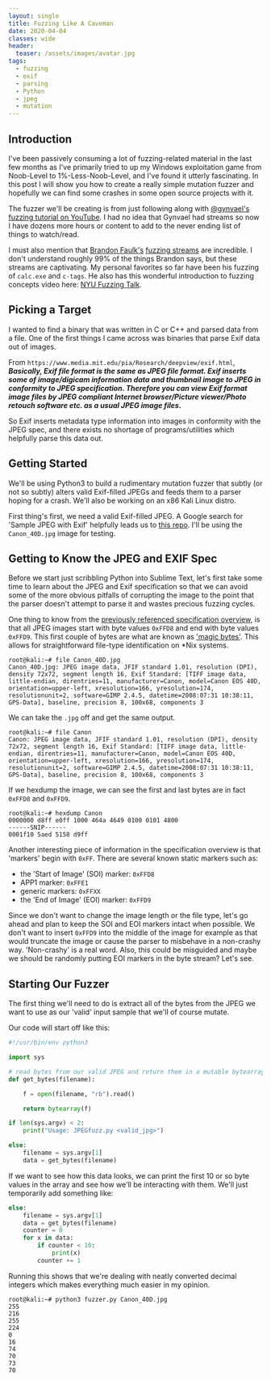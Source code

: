 ```yaml
---
layout: single
title: Fuzzing Like A Caveman
date: 2020-04-04
classes: wide
header:
  teaser: /assets/images/avatar.jpg
tags:
  - fuzzing
  - exif
  - parsing
  - Python
  - jpeg
  - mutation
---
```


## Introduction
I've been passively consuming a lot of fuzzing-related material in the last few months as I've primarily tried to up my Windows exploitation game from Noob-Level to 1%-Less-Noob-Level, and I've found it utterly fascinating. In this post I will show you how to create a really simple mutation fuzzer and hopefully we can find some crashes in some open source projects with it. 

The fuzzer we'll be creating is from just following along with [@gynvael's](https://twitter.com/gynvael?ref_src=twsrc%5Egoogle%7Ctwcamp%5Eserp%7Ctwgr%5Eauthor) [fuzzing tutorial on YouTube](https://www.youtube.com/watch?v=BrDujogxYSk&). I had no idea that Gynvael had streams so now I have dozens more hours or content to add to the never ending list of things to watch/read. 

I must also mention that [Brandon Faulk's](https://twitter.com/gamozolabs) [fuzzing streams](https://www.youtube.com/user/gamozolabs/videos) are incredible. I don't understand roughly 99% of the things Brandon says, but these streams are captivating. My personal favorites so far have been his fuzzing of `calc.exe` and `c-tags`. He also has this wonderful introduction to fuzzing concepts video here: [NYU Fuzzing Talk](https://www.youtube.com/watch?v=SngK4W4tVc0). 

## Picking a Target
I wanted to find a binary that was written in C or C++ and parsed data from a file. One of the first things I came across was binaries that parse Exif data out of images. 

From `https://www.media.mit.edu/pia/Research/deepview/exif.html`, ***Basically, Exif file format is the same as JPEG file format. Exif inserts some of image/digicam information data and thumbnail image to JPEG in conformity to JPEG specification. Therefore you can view Exif format image files by JPEG compliant Internet browser/Picture viewer/Photo retouch software etc. as a usual JPEG image files.***

So Exif inserts metadata type information into images in conformity with the JPEG spec, and there exists no shortage of programs/utilities which helpfully parse this data out. 

## Getting Started
We'll be using Python3 to build a rudimentary mutation fuzzer that subtly (or not so subtly) alters valid Exif-filled JPEGs and feeds them to a parser hoping for a crash. We'll also be working on an x86 Kali Linux distro. 

First thing's first, we need a valid Exif-filled JPEG. A Google search for 'Sample JPEG with Exif' helpfully leads us to [this repo](https://github.com/ianare/exif-samples/tree/master/jpg). I'll be using the `Canon_40D.jpg` image for testing. 

## Getting to Know the JPEG and EXIF Spec
Before we start just scribbling Python into Sublime Text, let's first take some time to learn about the JPEG and Exif specification so that we can avoid some of the more obvious pitfalls of corrupting the image to the point that the parser doesn't attempt to parse it and wastes precious fuzzing cycles.

One thing to know from the [previously referenced specification overview](https://www.media.mit.edu/pia/Research/deepview/exif.html), is that all JPEG images start with byte values `0xFFD8` and end with byte values `0xFFD9`. This first couple of bytes are what are known as ['magic bytes'](https://en.wikipedia.org/wiki/List_of_file_signatures). This allows for straightforward file-type identification on \*Nix systems. 
```terminal_session
root@kali:~# file Canon_40D.jpg 
Canon_40D.jpg: JPEG image data, JFIF standard 1.01, resolution (DPI), density 72x72, segment length 16, Exif Standard: [TIFF image data, little-endian, direntries=11, manufacturer=Canon, model=Canon EOS 40D, orientation=upper-left, xresolution=166, yresolution=174, resolutionunit=2, software=GIMP 2.4.5, datetime=2008:07:31 10:38:11, GPS-Data], baseline, precision 8, 100x68, components 3
```

We can take the `.jpg` off and get the same output. 
```terminal_session
root@kali:~# file Canon
Canon: JPEG image data, JFIF standard 1.01, resolution (DPI), density 72x72, segment length 16, Exif Standard: [TIFF image data, little-endian, direntries=11, manufacturer=Canon, model=Canon EOS 40D, orientation=upper-left, xresolution=166, yresolution=174, resolutionunit=2, software=GIMP 2.4.5, datetime=2008:07:31 10:38:11, GPS-Data], baseline, precision 8, 100x68, components 3
```

If we hexdump the image, we can see the first and last bytes are in fact `0xFFD8` and `0xFFD9`.
```terminal_session
root@kali:~# hexdump Canon
0000000 d8ff e0ff 1000 464a 4649 0100 0101 4800
------SNIP------
0001f10 5aed 5158 d9ff 
```

Another interesting piece of information in the specification overview is that 'markers' begin with `0xFF`. There are several known static markers such as: 
+ the 'Start of Image' (SOI) marker: `0xFFD8`
+ APP1 marker: `0xFFE1`
+ generic markers: `0xFFXX`
+ the 'End of Image' (EOI) marker: `0xFFD9`

Since we don't want to change the image length or the file type, let's go ahead and plan to keep the SOI and EOI markers intact when possible. We don't want to insert `0xFFD9` into the middle of the image for example as that would truncate the image or cause the parser to misbehave in a non-crashy way. 'Non-crashy' is a real word. Also, this could be misguided and maybe we should be randomly putting EOI markers in the byte stream? Let's see. 

## Starting Our Fuzzer
The first thing we'll need to do is extract all of the bytes from the JPEG we want to use as our 'valid' input sample that we'll of course mutate. 

Our code will start off like this:
```python
#!/usr/bin/env python3

import sys

# read bytes from our valid JPEG and return them in a mutable bytearray 
def get_bytes(filename):

	f = open(filename, "rb").read()

	return bytearray(f)

if len(sys.argv) < 2:
	print("Usage: JPEGfuzz.py <valid_jpg>")

else:
	filename = sys.argv[1]
	data = get_bytes(filename)
```

If we want to see how this data looks, we can print the first 10 or so byte values in the array and see how we'll be interacting with them. We'll just temporarily add something like:
```python
else:
	filename = sys.argv[1]
	data = get_bytes(filename)
	counter = 0
	for x in data:
		if counter < 10:
			print(x)
		counter += 1
```

Running this shows that we're dealing with neatly converted decimal integers which makes everything much easier in my opinion.
```terminal_session
root@kali:~# python3 fuzzer.py Canon_40D.jpg 
255
216
255
224
0
16
74
70
73
70
```


